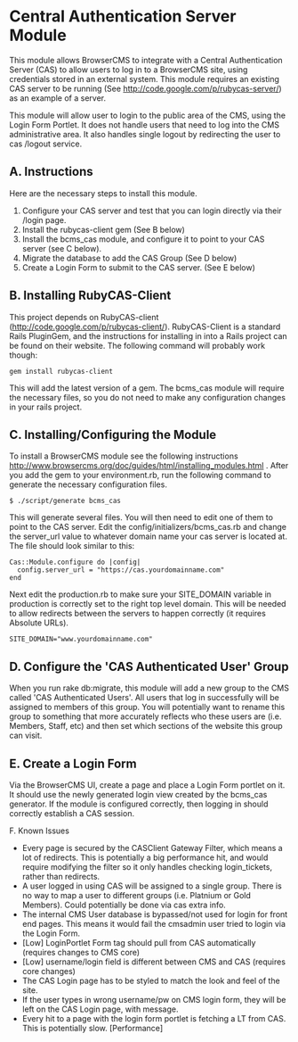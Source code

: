 # Central Authentication Server Module

This module allows BrowserCMS to integrate with a Central Authentication Server (CAS) to allow users to log in to a BrowserCMS site,
using credentials stored in an external system. This module requires an existing CAS server to be running (See http://code.google.com/p/rubycas-server/)
as an example of a server.

This module will allow user to login to the public area of the CMS, using the Login Form Portlet. It does not handle users that need to
log into the CMS administrative area. It also handles single logout by redirecting the user to cas /logout service.

## A. Instructions
Here are the necessary steps to install this module.

1. Configure your CAS server and test that you can login directly via their /login page.
2. Install the rubycas-client gem (See B below)
3. Install the bcms_cas module, and configure it to point to your CAS server (see C below).
4. Migrate the database to add the CAS Group (See D below)
5. Create a Login Form to submit to the CAS server. (See E below)

## B. Installing RubyCAS-Client
This project depends on RubyCAS-client (http://code.google.com/p/rubycas-client/). RubyCAS-Client is a standard Rails PluginGem, and the instructions
for installing in into a Rails project can be found on their website. The following command will probably work though:

    gem install rubycas-client

This will add the latest version of a gem. The bcms_cas module will require the necessary files, so you do not need to
make any configuration changes in your rails project.

## C. Installing/Configuring the Module
To install a BrowserCMS module see the following instructions http://www.browsercms.org/doc/guides/html/installing_modules.html . After you add the gem to your
environment.rb, run the following command to generate the necessary configuration files.

    $ ./script/generate bcms_cas

This will generate several files. You will then need to edit one of them to point to the CAS server. Edit the config/initializers/bcms_cas.rb and change the server_url
value to whatever domain name your cas server is located at. The file should look similar to this:

    Cas::Module.configure do |config|
      config.server_url = "https://cas.yourdomainname.com"
    end

Next edit the production.rb to make sure your SITE_DOMAIN variable in production is correctly set to the right top level domain. This will be needed
to allow redirects between the servers to happen correctly (it requires Absolute URLs).

    SITE_DOMAIN="www.yourdomainname.com"

## D. Configure the 'CAS Authenticated User' Group
When you run rake db:migrate, this module will add a new group to the CMS called 'CAS Authenticated Users'. All users that
log in successfully will be assigned to members of this group. You will potentially want to rename this group to something
that more accurately reflects who these users are (i.e. Members, Staff, etc) and then set which sections of the website this
group can visit.

## E. Create a Login Form

Via the BrowserCMS UI, create a page and place a Login Form portlet on it. It should use the newly generated login view created by the bcms_cas generator. If
the module is configured correctly, then logging in should correctly establish a CAS session.

F. Known Issues

* Every page is secured by the CASClient Gateway Filter, which means a lot of redirects. This is potentially a big performance hit, and would require modifying the filter so it only handles checking login_tickets, rather than redirects. 
* A user logged in using CAS will be assigned to a single group. There is no way to map a user to different groups (i.e. Platnium or Gold Members). Could potentially be done via cas extra info.
* The internal CMS User database is bypassed/not used for login for front end pages. This means it would fail the cmsadmin user tried to login via the Login Form.
* [Low] LoginPortlet Form tag should pull from CAS automatically (requires changes to CMS core)
* [Low] username/login field is different between CMS and CAS (requires core changes)
* The CAS Login page has to be styled to match the look and feel of the site.
* If the user types in wrong username/pw on CMS login form, they will be left on the CAS Login page, with message.
* Every hit to a page with the login form portlet is fetching a LT from CAS. This is potentially slow. [Performance]

